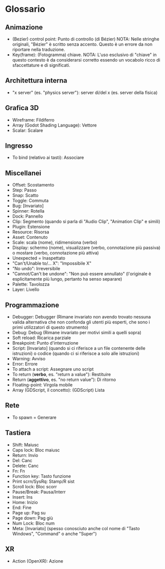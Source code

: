 # Glossario

## Animazione
 - (Bezier) control point: Punto di controllo (di Bézier) NOTA: Nelle stringhe originali, "Bézier" è scritto senza accento. Questo è un errore da non riportare nella traduzione.
 - Key(frame): (Fotogramma) chiave. NOTA: L'uso esclusivo di "chiave" in questo contesto è da considerarsi corretto essendo un vocabolo ricco di sfaccettature e di significati.

## Architettura interna
 - "x server" (es. "physics server"): server di/del x (es. server della fisica)

## Grafica 3D
 - Wireframe: Fildiferro
 - Array (Godot Shading Language): Vettore
 - Scalar: Scalare

## Ingresso
 - To bind (relativo ai tasti): Associare

## Miscellanei 
 - Offset: Scostamento
 - Step: Passo
 - Snap: Scatto
 - Toggle: Commuta
 - Bug: [Invariato]
 - Spinner: Rotella
 - Dock: Pannello
 - Clip: Segmento (quando si parla di "Audio Clip", "Animation Clip" e simili)
 - Plugin: Estensione
 - Resource: Risorsa
 - Asset: Contenuto
 - Scale: scala (nome), ridimensiona (verbo)
 - Display: schermo (nome), visualizzare (verbo, connotazione più passiva) o mostare (verbo, connotazione più attiva)
 - Unexpected = Inaspettato
 - "Can't/Unable to/... X": "Impossibile X"
 - "No undo": Irreversibile
 - "Cannot/Can't be undone": "Non può essere annullato" (l'originale è esplicitamente più lungo, pertanto ha senso separare)
 - Palette: Tavolozza
 - Layer: Livello

## Programmazione
 - Debugger: Debugger (Rimane invariato non avendo trovato nessuna valida alternativa che non confonda gli utenti più esperti, che sono i primi utilizzatori di questo strumento)
 - Debug: Debug (Rimane invariato per motivi simili a quelli sopra)
 - Soft reload: Ricarica parziale
 - Breakpoint: Punto d'interruzione
 - Script: [Invariato] (quando si ci riferisce a un file contenente delle istruzioni) o codice (quando ci si riferisce a solo alle istruzioni)
 - Warning: Avviso
 - Error: Errore
 - To attach a script: Assegnare uno script
 - To return (**verbo**, es. "return a value"): Restituire
 - Return (**aggettivo**, es. "no return value"): Di ritorno
 - Floating-point: Virgola mobile
 - Array (GDScript, il concetto): (GDScript) Lista

## Rete
 - To spawn = Generare

## Tastiera
 - Shift: Maiusc
 - Caps lock: Bloc maiusc
 - Return: Invio
 - Del: Canc
 - Delete: Canc
 - Fn: Fn
 - Function key: Tasto funzione
 - Print scrn/SysRq: Stamp/R sist
 - Scroll lock: Bloc scorr
 - Pause/Break: Pausa/Interr
 - Insert: Ins
 - Home: Inizio
 - End: Fine
 - Page up: Pag su
 - Page down: Pag giù
 - Num Lock: Bloc num
 - Meta: [Invariato] (spesso conosciuto anche col nome di "Tasto Windows", "Command" o anche "Super")

## XR
 - Action (OpenXR): Azione
